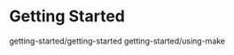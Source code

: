 # Getting Started

<div class="toctree" data-maxdepth="5">

getting-started/getting-started getting-started/using-make
 
</div>